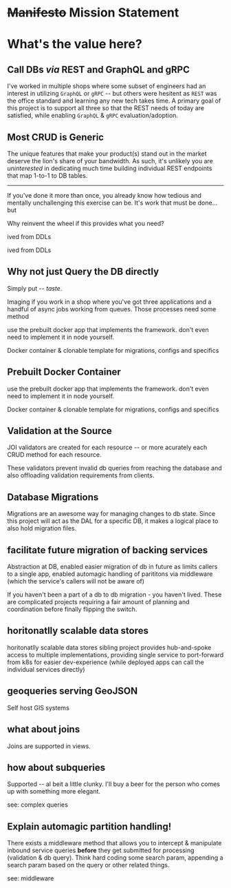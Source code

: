 

# ~~Manifesto~~ Mission Statement


# What's the value here?

## Call DBs _via_ REST **and** GraphQL **and** gRPC

I've worked in multiple shops where some subset of engineers had an interest in utilizing `GraphQL` or `gRPC` -- but others were hesitent as `REST` was the office standard and learning any new tech takes time. A primary goal of this project is to support all three so that the REST needs of today are satisfied, while enabling `GraphQL` & `gRPC` evaluation/adoption.

## Most CRUD is Generic

The unique features that make your product(s) stand out in the market deserve the lion's share of your bandwidth. As such, it's unlikely you are _uninterested_ in dedicating much time building individual REST endpoints that map 1-to-1 to DB tables.



---

If you've done it more than once, you already know how tedious and mentally unchallenging this exercise can be. It's work that must be done... but 

 Why reinvent the wheel if this provides what you need?



ived from DDLs



ived from DDLs

## Why not just Query the DB directly

Simply put -- _taste_.

Imaging if you work in a shop where you've got three applications and a handful of async jobs working from queues. Those processes need some method


use the prebuilt docker app that implements the framework. don't even need to implement it in node yourself.

Docker container & clonable template for migrations, configs and specifics



## Prebuilt Docker Container

use the prebuilt docker app that implements the framework. don't even need to implement it in node yourself.

Docker container & clonable template for migrations, configs and specifics







## Validation at the Source

JOI validators are created for each resource -- or more acurately each CRUD method for each resource.

These validators prevent invalid db queries from reaching the database and also offloading validation requirements from clients.

## Database Migrations

Migrations are an awesome way for managing changes to db state. Since this project will act as the DAL for a specific DB, it makes a logical place to also hold migration files.


## facilitate future migration of backing services
Abstraction at DB, enabled easier migration of db in future as limits callers to a single app, enabled automagic handling of parititons via middleware (which the service's callers will not be aware of)

If you haven't been a part of a db to db migration - you haven't lived. These are complicated projects requiring a fair amount of planning and coordination before finally flipping the switch.

## horitonatlly scalable data stores

horitonatlly scalable data stores
sibling project provides hub-and-spoke access to multiple implementations, providing single service to port-forward from k8s for easier dev-experience (while deployed apps can call the individual services directly)


## geoqueries serving GeoJSON

Self host GIS systems


## what about joins
Joins are supported in views.

## how about subqueries
Supported -- al beit a little clunky. I'll buy a beer for the person who comes up with something more elegant.

see: complex queries

## Explain automagic partition handling!

There exists a middleware method that allows you to intercept & manipulate inbound service queries **before** they get submitted for processing (validation & db query). Think hard coding some search param, appending a search param based on the query or other related things.

see: middleware
